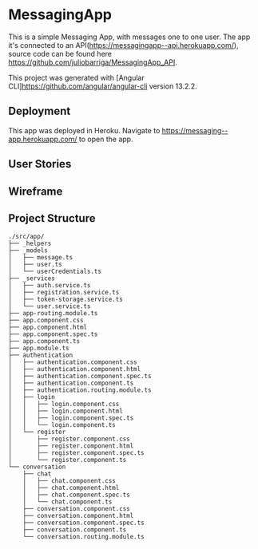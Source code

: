 # MessagingApp

This is a simple Messaging App, with messages one to one user. The app it's connected to an API(<https://messagingapp--api.herokuapp.com/>), source code can be found here <https://github.com/juliobarriga/MessagingApp_API>.

This project was generated with [Angular CLI]<https://github.com/angular/angular-cli> version 13.2.2.

## Deployment

This app was deployed in Heroku. Navigate to <https://messaging--app.herokuapp.com/> to open the app. 

## User Stories


## Wireframe


## Project Structure
```
./src/app/
├── _helpers
├── _models
│   ├── message.ts
│   ├── user.ts
│   └── userCredentials.ts
├── _services
│   ├── auth.service.ts
│   ├── registration.service.ts
│   ├── token-storage.service.ts
│   └── user.service.ts
├── app-routing.module.ts
├── app.component.css
├── app.component.html
├── app.component.spec.ts
├── app.component.ts
├── app.module.ts
├── authentication
│   ├── authentication.component.css
│   ├── authentication.component.html
│   ├── authentication.component.spec.ts
│   ├── authentication.component.ts
│   ├── authentication.routing.module.ts
│   ├── login
│   │   ├── login.component.css
│   │   ├── login.component.html
│   │   ├── login.component.spec.ts
│   │   └── login.component.ts
│   └── register
│       ├── register.component.css
│       ├── register.component.html
│       ├── register.component.spec.ts
│       └── register.component.ts
└── conversation
    ├── chat
    │   ├── chat.component.css
    │   ├── chat.component.html
    │   ├── chat.component.spec.ts
    │   └── chat.component.ts
    ├── conversation.component.css
    ├── conversation.component.html
    ├── conversation.component.spec.ts
    ├── conversation.component.ts
    └── conversation.routing.module.ts
```
